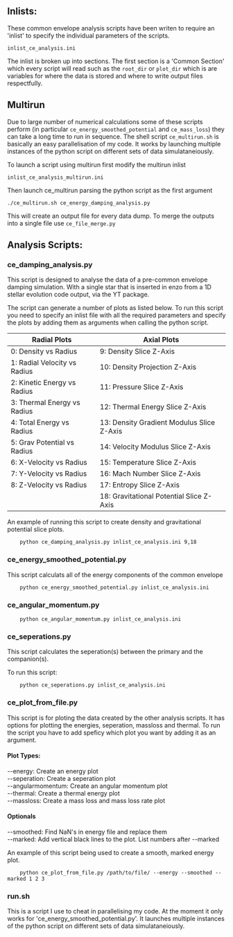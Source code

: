 ## Inlists:
These common envelope analysis scripts have been writen to require an
'inlist' to specify the individual parameters of the scripts.

`inlist_ce_analysis.ini`

The inlist is broken up into sections. The first section is a 
'Common Section' which every script will read such as the `root_dir` or
`plot_dir` which is are variables for where the data is stored and where 
to write output files respectfully.

## Multirun
Due to large number of numerical calculations some of these scripts
perform (in particular `ce_energy_smoothed_potential` and 
`ce_mass_loss`) they can take a long time to run in sequence. The 
shell script `ce_multirun.sh` is basically an easy parallelisation 
of my code. It works by launching multiple instances of the python script
on different sets of data simulataneiously. 

To launch a script using multirun first modify the multirun inlist

`inlist_ce_analysis_multirun.ini`

Then launch ce_multirun parsing the python script as the first argument

`./ce_multirun.sh ce_energy_damping_analysis.py`

This will create an output file for every data dump. To merge the outputs
into a single file use `ce_file_merge.py`






## Analysis Scripts:
### ce_damping_analysis.py
This script is designed to analyse the data of a pre-common
envelope damping simulation. With a single star that is inserted 
in enzo from a 1D stellar evolution code output, via the YT package.

The script can generate a number of plots as listed below. 
To run this script you need to specify an inlist file with all the 
required parameters and specify the plots by adding them as 
arguments when calling the python script. 

|Radial Plots                   |Axial Plots                               |
|---                            |---                                       |
|0: Density vs Radius 		    |9: Density Slice Z-Axis   	               |
|1: Radial Velocity vs Radius   |10: Density Projection Z-Axis   	       |
|2: Kinetic Energy vs Radius	|11: Pressure Slice Z-Axis  	           |
|3: Thermal Energy vs Radius	|12: Thermal Energy Slice Z-Axis   	       |
|4: Total Energy vs Radius      |13: Density Gradient Modulus Slice Z-Axis |
|5: Grav Potential vs Radius    |14: Velocity Modulus Slice Z-Axis         |
|6: X-Velocity vs Radius        |15: Temperature Slice Z-Axis              |
|7: Y-Velocity vs Radius        |16: Mach Number Slice Z-Axis              |
|8: Z-Velocity vs Radius        |17: Entropy Slice Z-Axis                  |
|                               |18: Gravitational Potential Slice Z-Axis  |

An example of running this script to create density and gravitational potential
slice plots.
```
    python ce_damping_analysis.py inlist_ce_analysis.ini 9,18
```

### ce_energy_smoothed_potential.py
This script calculats all of the energy components of the common envelope
```
    python ce_energy_smoothed_potential.py inlist_ce_analysis.ini
```

### ce_angular_momentum.py
```
    python ce_angular_momentum.py inlist_ce_analysis.ini
```
### ce_seperations.py
This script calculates the seperation(s) between the primary and the companion(s).

To run this script:
```
    python ce_seperations.py inlist_ce_analysis.ini
```

### ce_plot_from_file.py
This script is for ploting the data created by the other analysis scripts.
It has options for plotting the energies, seperation, massloss and thermal.
To run the script you have to add speficy which plot you want by adding it as
an argument. 

#### Plot Types:
--energy: Create an energy plot  
--seperation: Create a seperation plot  
--angularmomentum: Create an angular momentum plot  
--thermal: Create a thermal energy plot  
--massloss: Create a mass loss and mass loss rate plot  

#### Optionals
--smoothed: Find NaN's in energy file and replace them  
--marked: Add vertical black lines to the plot. List numbers after --marked   

An example of this script being used to create a smooth, marked energy plot.
```
    python ce_plot_from_file.py /path/to/file/ --energy --smoothed --marked 1 2 3
```

### run.sh
This is a script I use to cheat in parallelising my code. At the moment it only works
for 'ce_energy_smoothed_potential.py'. It launches multiple instances of the python script
on different sets of data simulataneiously.
